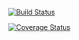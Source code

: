 [![Build Status](https://travis-ci.org/Faustin250/MyBrand.svg?branch=master)](https://travis-ci.org/Faustin250/MyBrand)

[![Coverage Status](https://coveralls.io/repos/github/Faustin250/MyBrand/badge.svg?branch=develop)](https://coveralls.io/github/Faustin250/MyBrand?branch=develop)